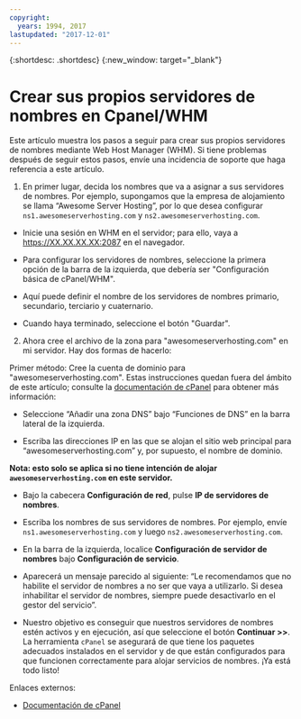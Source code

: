 ```yaml
---
copyright:
  years: 1994, 2017
lastupdated: "2017-12-01"
---
```


{:shortdesc: .shortdesc}
{:new_window: target="_blank"}

# Crear sus propios servidores de nombres en Cpanel/WHM

Este artículo muestra los pasos a seguir para crear sus propios servidores de nombres mediante Web Host Manager (WHM). Si tiene problemas después de seguir estos pasos, envíe una incidencia de soporte que haga referencia a este artículo.

1. En primer lugar, decida los nombres que va a asignar a sus servidores de nombres. Por ejemplo, supongamos que la empresa de alojamiento se llama “Awesome Server Hosting”, por lo que desea configurar `ns1.awesomeserverhosting.com` y `ns2.awesomeserverhosting.com`.

* Inicie una sesión en WHM en el servidor; para ello, vaya a https://XX.XX.XX.XX:2087 en el navegador.

* Para configurar los servidores de nombres, seleccione la primera opción de la barra de la izquierda, que debería ser "Configuración básica de cPanel/WHM". 

 * Aquí puede definir el nombre de los servidores de nombres primario, secundario, terciario y cuaternario.

 * Cuando haya terminado, seleccione el botón "Guardar".

2. Ahora cree el archivo de la zona para "awesomeserverhosting.com" en mi servidor. Hay dos formas de hacerlo:

Primer método: Cree la cuenta de dominio para "awesomeserverhosting.com". Estas instrucciones quedan fuera del ámbito de este artículo; consulte la [documentación de cPanel](http://www.cpanel.net/support/docs/11//whm/account_functions_creatnewacct.html) para obtener más información: 

   * Seleccione “Añadir una zona DNS” bajo “Funciones de DNS” en la barra lateral de la izquierda.

   * Escriba las direcciones IP en las que se alojan el sitio web principal para “awesomeserverhosting.com” y, por supuesto, el nombre de dominio.

   **Nota: esto solo se aplica si no tiene intención de alojar `awesomeserverhosting.com` en este servidor.**

   * Bajo la cabecera **Configuración de red**, pulse **IP de servidores de nombres**.

   * Escriba los nombres de sus servidores de nombres. Por ejemplo, envíe `ns1.awesomeserverhosting.com` y luego `ns2.awesomeserverhosting.com`.

   * En la barra de la izquierda, localice **Configuración de servidor de nombres** bajo **Configuración de servicio**.

   * Aparecerá un mensaje parecido al siguiente: “Le recomendamos que no habilite el servidor de nombres a no ser que vaya a utilizarlo. Si desea inhabilitar el servidor de nombres, siempre puede desactivarlo en el gestor del servicio”.

   * Nuestro objetivo es conseguir que nuestros servidores de nombres estén activos y en ejecución, así que seleccione el botón **Continuar >>**. La herramienta `cPanel` se asegurará de que tiene los paquetes adecuados instalados en el servidor y de que están configurados para que funcionen correctamente para alojar servicios de nombres. ¡Ya está todo listo!

Enlaces externos:

* [Documentación de cPanel](http://www.cpanel.net/support/docs/11//whm/account_functions_creatnewacct.html)

